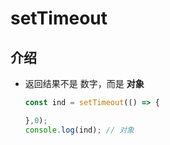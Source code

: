 # setTimeout

## 介绍

+ 返回结果不是 数字，而是 **对象**

    ```javascript
    const ind = setTimeout(() => {

    },0);
    console.log(ind); // 对象
    ```
